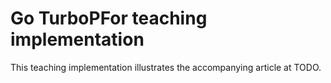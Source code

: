# Go TurboPFor teaching implementation

This teaching implementation illustrates the accompanying article at TODO.
